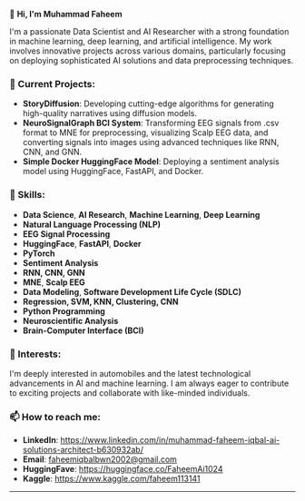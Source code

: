 
👋 **Hi, I'm Muhammad Faheem** 

I'm a passionate Data Scientist and AI Researcher with a strong foundation in machine learning, deep learning, and artificial intelligence. My work involves innovative projects across various domains, particularly focusing on deploying sophisticated AI solutions and data preprocessing techniques. 

### 🔭 Current Projects:
- **StoryDiffusion**: Developing cutting-edge algorithms for generating high-quality narratives using diffusion models.
- **NeuroSignalGraph BCI System**: Transforming EEG signals from .csv format to MNE for preprocessing, visualizing Scalp EEG data, and converting signals into images using advanced techniques like RNN, CNN, and GNN.
- **Simple Docker HuggingFace Model**: Deploying a sentiment analysis model using HuggingFace, FastAPI, and Docker.

### 💼 Skills:
- **Data Science**, **AI Research**, **Machine Learning**, **Deep Learning**
- **Natural Language Processing (NLP)**
- **EEG Signal Processing**
- **HuggingFace**, **FastAPI**, **Docker**
- **PyTorch**
- **Sentiment Analysis**
- **RNN, CNN, GNN**
- **MNE**, **Scalp EEG**
- **Data Modeling**, **Software Development Life Cycle (SDLC)**
- **Regression, SVM, KNN, Clustering, CNN**
- **Python Programming**
- **Neuroscientific Analysis**
- **Brain-Computer Interface (BCI)**

### 🚀 Interests:
I'm deeply interested in automobiles and the latest technological advancements in AI and machine learning. I am always eager to contribute to exciting projects and collaborate with like-minded individuals.

### 📫 How to reach me:
- **LinkedIn**: https://www.linkedin.com/in/muhammad-faheem-iqbal-ai-solutions-architect-b630932ab/
- **Email**: faheemiqbalbwn2002@gmail.com
- **HuggingFave**: https://huggingface.co/FaheemAi1024
- **Kaggle**: https://www.kaggle.com/faheem113141
---


<!---
FaheemAI1024/FaheemAI1024 is a ✨ special ✨ repository because its `README.md` (this file) appears on your GitHub profile.
You can click the Preview link to take a look at your changes.
--->
